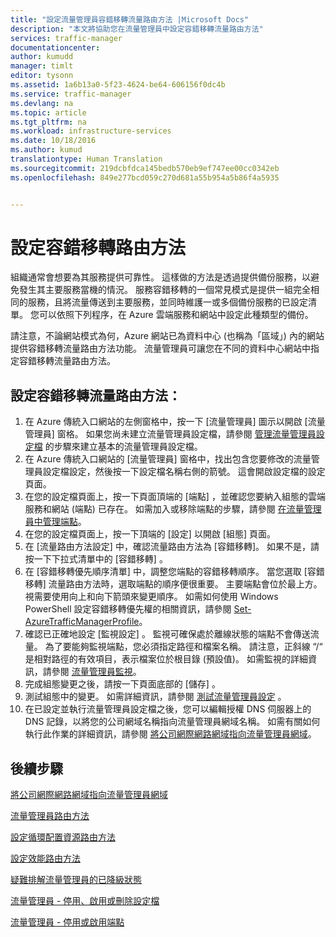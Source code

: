 ```yaml
---
title: "設定流量管理員容錯移轉流量路由方法 |Microsoft Docs"
description: "本文將協助您在流量管理員中設定容錯移轉流量路由方法"
services: traffic-manager
documentationcenter: 
author: kumudd
manager: timlt
editor: tysonn
ms.assetid: 1a6b13a0-5f23-4624-be64-606156f0dc4b
ms.service: traffic-manager
ms.devlang: na
ms.topic: article
ms.tgt_pltfrm: na
ms.workload: infrastructure-services
ms.date: 10/18/2016
ms.author: kumud
translationtype: Human Translation
ms.sourcegitcommit: 219dcbfdca145bedb570eb9ef747ee00cc0342eb
ms.openlocfilehash: 849e277bcd059c270d681a55b954a5b86f4a5935


---
```

<!-- repub for nofollow -->

# <a name="configure-failover-routing-method"></a>設定容錯移轉路由方法
組織通常會想要為其服務提供可靠性。 這樣做的方法是透過提供備份服務，以避免發生其主要服務當機的情況。 服務容錯移轉的一個常見模式是提供一組完全相同的服務，且將流量傳送到主要服務，並同時維護一或多個備份服務的已設定清單。 您可以依照下列程序，在 Azure 雲端服務和網站中設定此種類型的備份。

請注意，不論網站模式為何，Azure 網站已為資料中心 (也稱為「區域」) 內的網站提供容錯移轉流量路由方法功能。 流量管理員可讓您在不同的資料中心網站中指定容錯移轉流量路由方法。

## <a name="to-configure-failover-traffic-routing-method"></a>設定容錯移轉流量路由方法：
1. 在 Azure 傳統入口網站的左側窗格中，按一下 [流量管理員]  圖示以開啟 [流量管理員] 窗格。 如果您尚未建立流量管理員設定檔，請參閱 [管理流量管理員設定檔](traffic-manager-manage-profiles.md) 的步驟來建立基本的流量管理員設定檔。
2. 在 Azure 傳統入口網站的 [流量管理員] 窗格中，找出包含您要修改的流量管理員設定檔設定，然後按一下設定檔名稱右側的箭號。 這會開啟設定檔的設定頁面。
3. 在您的設定檔頁面上，按一下頁面頂端的 [端點]  ，並確認您要納入組態的雲端服務和網站 (端點) 已存在。 如需加入或移除端點的步驟，請參閱 [在流量管理員中管理端點](traffic-manager-endpoints.md)。
4. 在您的設定檔頁面上，按一下頂端的 [設定]  以開啟 [組態] 頁面。
5. 在 [流量路由方法設定] 中，確認流量路由方法為 [容錯移轉]。 如果不是，請按一下下拉式清單中的 [容錯移轉]  。
6. 在 [容錯移轉優先順序清單] 中，調整您端點的容錯移轉順序。 當您選取 [容錯移轉] 流量路由方法時，選取端點的順序便很重要。 主要端點會位於最上方。 視需要使用向上和向下箭頭來變更順序。 如需如何使用 Windows PowerShell 設定容錯移轉優先權的相關資訊，請參閱 [Set-AzureTrafficManagerProfile](http://go.microsoft.com/fwlink/p/?LinkId=400880)。
7. 確認已正確地設定 [監視設定]  。 監視可確保處於離線狀態的端點不會傳送流量。 為了要能夠監視端點，您必須指定路徑和檔案名稱。 請注意，正斜線 “/“ 是相對路徑的有效項目，表示檔案位於根目錄 (預設值)。 如需監視的詳細資訊，請參閱 [流量管理員監視](traffic-manager-monitoring.md)。
8. 完成組態變更之後，請按一下頁面底部的 [儲存]  。
9. 測試組態中的變更。 如需詳細資訊，請參閱 [測試流量管理員設定](traffic-manager-testing-settings.md) 。
10. 在已設定並執行流量管理員設定檔之後，您可以編輯授權 DNS 伺服器上的 DNS 記錄，以將您的公司網域名稱指向流量管理員網域名稱。 如需有關如何執行此作業的詳細資訊，請參閱 [將公司網際網路網域指向流量管理員網域](traffic-manager-point-internet-domain.md)。

## <a name="next-steps"></a>後續步驟
[將公司網際網路網域指向流量管理員網域](traffic-manager-point-internet-domain.md)

[流量管理員路由方法](traffic-manager-routing-methods.md)

[設定循環配置資源路由方法](traffic-manager-configure-round-robin-routing-method.md)

[設定效能路由方法](traffic-manager-configure-performance-routing-method.md)

[疑難排解流量管理員的已降級狀態](traffic-manager-troubleshooting-degraded.md)

[流量管理員 - 停用、啟用或刪除設定檔](disable-enable-or-delete-a-profile.md)

[流量管理員 - 停用或啟用端點](disable-or-enable-an-endpoint.md)




<!--HONumber=Nov16_HO3-->


